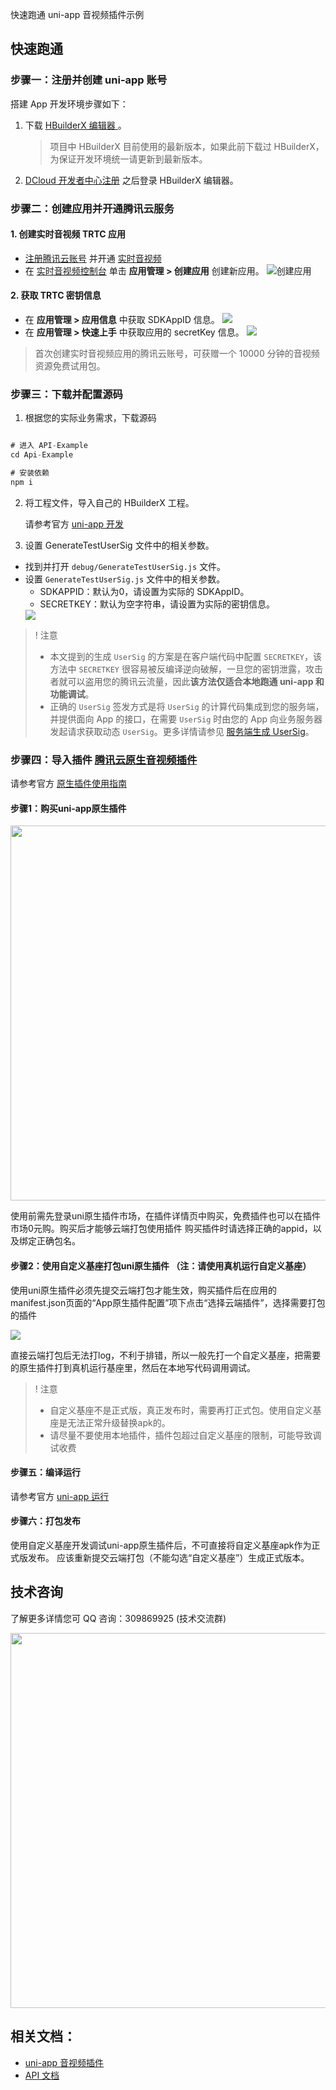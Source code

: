 快速跑通 uni-app 音视频插件示例


## 快速跑通
### 步骤一：注册并创建 uni-app 账号

搭建 App 开发环境步骤如下：

1. 下载 [HBuilderX 编辑器 ](https://www.dcloud.io/hbuilderx.html)。
   > 项目中 HBuilderX 目前使用的最新版本，如果此前下载过 HBuilderX，为保证开发环境统一请更新到最新版本。
2. [DCloud 开发者中心注册](https://dev.dcloud.net.cn/) 之后登录 HBuilderX 编辑器。

### 步骤二：创建应用并开通腾讯云服务

#### 1. 创建实时音视频 TRTC 应用

- [注册腾讯云账号](https://cloud.tencent.com/register?s_url=https%3A%2F%2Fcloud.tencent.com%2Fdocument%2Fproduct%2F647%2F49327) 并开通 [实时音视频](https://console.cloud.tencent.com/trtc)
- 在 [实时音视频控制台](https://console.cloud.tencent.com/trtc) 单击 **应用管理 > 创建应用** 创建新应用。
  ![创建应用](https://main.qcloudimg.com/raw/34f87b8c0a817d8d3e49baac5b82a1fa.png)

#### 2. 获取 TRTC 密钥信息

- 在 **应用管理 > 应用信息** 中获取 SDKAppID 信息。
  ![](https://qcloudimg.tencent-cloud.cn/raw/f7915fbbeb48518c2b25a413960f3432.png)
- 在 **应用管理 > 快速上手** 中获取应用的 secretKey 信息。
  ![](https://qcloudimg.tencent-cloud.cn/raw/06d38bbdbaf43e1f2b444edae00019fa.png)

> 首次创建实时音视频应用的腾讯云账号，可获赠一个 10000 分钟的音视频资源免费试用包。

### 步骤三：下载并配置源码

1. 根据您的实际业务需求，下载源码

```javascript

# 进入 API-Example
cd Api-Example

# 安装依赖
npm i

```

2. 将工程文件，导入自己的 HBuilderX 工程。

     请参考官方 [uni-app 开发](https://uniapp.dcloud.io/quickstart-hx)

3. 设置 GenerateTestUserSig 文件中的相关参数。

- 找到并打开 `debug/GenerateTestUserSig.js` 文件。
- 设置 `GenerateTestUserSig.js` 文件中的相关参数。
  <ul><li>SDKAPPID：默认为0，请设置为实际的 SDKAppID。</li>
  <li>SECRETKEY：默认为空字符串，请设置为实际的密钥信息。</li></ul> 
  <img src="https://main.qcloudimg.com/raw/575902219de19b4f2d4595673fa755d4.png">

>! 注意
>- 本文提到的生成 `UserSig` 的方案是在客户端代码中配置 `SECRETKEY`，该方法中 `SECRETKEY` 很容易被反编译逆向破解，一旦您的密钥泄露，攻击者就可以盗用您的腾讯云流量，因此**该方法仅适合本地跑通 uni-app 和功能调试**。
>- 正确的 `UserSig` 签发方式是将 `UserSig` 的计算代码集成到您的服务端，并提供面向 App 的接口，在需要 `UserSig` 时由您的 App 向业务服务器发起请求获取动态 `UserSig`。更多详情请参见 [服务端生成 UserSig](https://cloud.tencent.com/document/product/647/17275#Server)。


### 步骤四：导入插件  [腾讯云原生音视频插件](https://ext.dcloud.net.cn/plugin?id=7774)

请参考官方 [原生插件使用指南](https://ask.dcloud.net.cn/article/35412)

#### 步骤1：购买uni-app原生插件

<img src="https://web.sdk.qcloud.com/component/TUIKit/assets/uni-app/uni-calling-1.png" width = "600"/>

使用前需先登录uni原生插件市场，在插件详情页中购买，免费插件也可以在插件市场0元购。购买后才能够云端打包使用插件
购买插件时请选择正确的appid，以及绑定正确包名。

#### 步骤2：使用自定义基座打包uni原生插件 （注：请使用真机运行自定义基座）

使用uni原生插件必须先提交云端打包才能生效，购买插件后在应用的manifest.json页面的“App原生插件配置”项下点击“选择云端插件”，选择需要打包的插件

![](https://img-cdn-tc.dcloud.net.cn/uploads/article/20190416/1b5297e695ad1536ddafe3c834e9c297.png)

直接云端打包后无法打log，不利于排错，所以一般先打一个自定义基座，把需要的原生插件打到真机运行基座里，然后在本地写代码调用调试。

>! 注意
>- 自定义基座不是正式版，真正发布时，需要再打正式包。使用自定义基座是无法正常升级替换apk的。
>- 请尽量不要使用本地插件，插件包超过自定义基座的限制，可能导致调试收费

#### 步骤五：编译运行

 请参考官方 [uni-app 运行](https://uniapp.dcloud.io/quickstart-hx?id=%e8%bf%90%e8%a1%8cuni-app)

#### 步骤六：打包发布

使用自定义基座开发调试uni-app原生插件后，不可直接将自定义基座apk作为正式版发布。
应该重新提交云端打包（不能勾选“自定义基座”）生成正式版本。

## 技术咨询

了解更多详情您可 QQ 咨询：309869925 (技术交流群)

<img src="https://web.sdk.qcloud.com/component/TUIKit/assets/uni-app/uni-app-qq.png" width = "600"/>


## 相关文档：
- [uni-app 音视频插件](https://ext.dcloud.net.cn/plugin?id=7774)
- [API 文档](https://web.sdk.qcloud.com/trtc/uniapp/doc/zh-cn/index.html)
